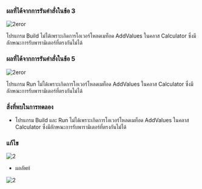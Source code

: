 ### ผลที่ได้จากการรันคำสั่งในข้อ 3
![2eror](https://github.com/Nitiphum7/03376836-OOP-2566-Lab-11/assets/144196695/1c8466a3-74b8-497b-929a-f76fa9b9ca35)

โปรแกรม Build ไม่ได้เพราะเกิดการโอเวอร์โหลดเมท็อด AddValues ในคลาส Calculator ซึ่งมีลักษณะการรับพารามิเตอร์ที่ตรงกันไม่ได้

### ผลที่ได้จากการรันคำสั่งในข้อ 5
![2eror](https://github.com/Nitiphum7/03376836-OOP-2566-Lab-11/assets/144196695/5cb9e402-912a-4051-bd1c-39e27e3f5a55)



โปรแกรม Run ไม่ได้เพราะเกิดการโอเวอร์โหลดเมท็อด AddValues ในคลาส Calculator ซึ่งมีลักษณะการรับพารามิเตอร์ที่ตรงกันไม่ได้

### สิ่งที่พบในการทดลอง
- โปรแกรม Build และ Run ไม่ได้เพราะเกิดการโอเวอร์โหลดเมท็อด AddValues ในคลาส Calculator ซึ่งมีลักษณะการรับพารามิเตอร์ที่ตรงกันไม่ได้

### แก้ไข
![2](https://github.com/Nitiphum7/03376836-OOP-2566-Lab-11/assets/144196695/80fa73d6-87ad-49cf-bd1b-e1e855e797fe)





- ผลลัพท์
  
![2](https://github.com/Nitiphum7/03376836-OOP-2566-Lab-11/assets/144196695/9872bc1b-2b86-4580-9000-d30db12cdaf1)

